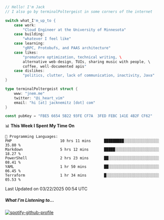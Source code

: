 ```go
// Hello! I'm Jack
// I also go by terminalPoltergeist in some corners of the internet

switch what_I'm_up_to {
    case work:
        "Cloud Engineer at the University of Minnesota"
    case building:
        "whatever I feel like"
    case learning:
        "gRPC, Protobufs, and PAAS architecture"
    case likes:
        "premature optimization, technical writing, \
        alternative web-design, TUIs, sharing music with people, \
        coffee, well-documented apis"
    case dislikes:
        "politics, clutter, lack of communication, inactivity, Java"
}

type terminalPoltergeist struct {
    www: "jnem.me"
    twitter: "@i_heart_vim"
    email: "hi [at] jacknemitz [dot] com"
}

const pubKey = "FBE5 6654 5B22 93FE CF7A  3FED FEBC 141E 4B2F CF62"
```

<!--START_SECTION:waka-->
📊 **This Week I Spent My Time On** 

```text
💬 Programming Languages: 
PHP                      10 hrs 11 mins      █████████░░░░░░░░░░░░░░░░   35.80 % 
Markdown                 5 hrs 12 mins       █████░░░░░░░░░░░░░░░░░░░░   18.27 % 
PowerShell               2 hrs 23 mins       ██░░░░░░░░░░░░░░░░░░░░░░░   08.41 % 
YAML                     1 hr 50 mins        ██░░░░░░░░░░░░░░░░░░░░░░░   06.45 % 
Terraform                1 hr 34 mins        █░░░░░░░░░░░░░░░░░░░░░░░░   05.53 % 
```


 Last Updated on 03/22/2025 00:54 UTC
<!--END_SECTION:waka-->

##### What I'm Listening to...

[![spotify-github-profile](https://jnem.me/listening-item?maxAge=2592000)](https://jnem.me/listening)

